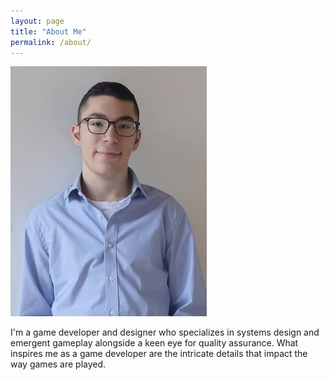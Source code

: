 ```yaml
---
layout: page
title: "About Me"
permalink: /about/
---
```


![Picture 1](/assets/IMG_20220727_152934_2.jpg)

I'm a game developer and designer who specializes in systems design and emergent gameplay alongside a keen eye for quality assurance.
What inspires me as a game developer are the intricate details that impact the way games are played.
